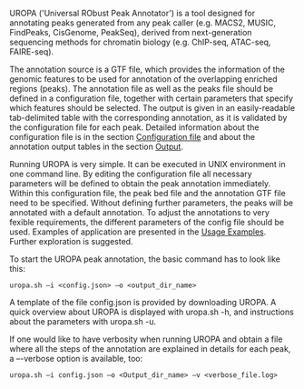 UROPA ('Universal RObust Peak Annotator') is a tool designed for annotating peaks generated from any peak caller (e.g. MACS2, MUSIC, FindPeaks, CisGenome, PeakSeq), derived from next-generation sequencing methods for chromatin biology (e.g.  ChIP-seq, ATAC-seq, FAIRE-seq). 

The annotation source is a GTF file, which provides the information of the genomic features to be used for annotation of the overlapping enriched regions (peaks). 
The annotation file as well as the peaks file should be defined in a configuration file, together with certain parameters that specify which features should be selected. 
The output is given in an easily-readable tab-delimited table with the corresponding annotation, as it is validated by the configuration file for each peak. 
Detailed information about the configuration file is in the section [Configuration file](http://uropa.readthedocs.io/en/latest/config/) and about the annotation output tables in the section [Output](http://uropa.readthedocs.io/en/latest/output/). 

Running UROPA is very simple. It can be executed in UNIX environment in one command line. 
By editing the configuration file all necessary parameters will be defined to obtain the peak annotation immediately. Within this configuration file, the peak bed file and the annotation GTF file need to be specified.
Without defining further parameters, the peaks will be annotated with a default annotation. To adjust the annotations to very fexible requirements, the different parameters of the config file should be used. 
Examples of application are presented in the [Usage Examples](http://uropa.readthedocs.io/en/latest/uropa-example/). Further exploration is suggested.

To start the UROPA peak annotation, the basic command has to look like this:

	uropa.sh –i <config.json> –o <output_dir_name>

A template of the file config.json is provided by downloading UROPA. A quick overview about UROPA is displayed with uropa.sh -h, and instructions about the parameters with uropa.sh -u.

If one would like to have verbosity when running UROPA and obtain a file where all the steps of the annotation are explained in details for each peak, a –-verbose option is available, too:      

	uropa.sh –i config.json –o <Output_dir_name> –v <verbose_file.log>